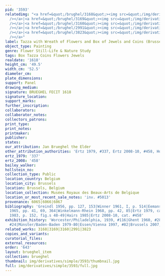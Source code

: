 ```yaml
---
pid: '3593'
relatedimg: "<a href=&quot;/brughel/3168&quot;><img src=&quot;/img/derivatives/simple/3168/thumbnail.jpg&quot;
  /></a>|<a href=&quot;/brughel/3169&quot;><img src=&quot;/img/derivatives/simple/3169/thumbnail.jpg&quot;
  /></a>|<a href=&quot;/brughel/3160&quot;><img src=&quot;/img/derivatives/simple/3160/thumbnail.jpg&quot;
  /></a>|<a href=&quot;/brughel/2991&quot;><img src=&quot;/img/derivatives/simple/2991/thumbnail.jpg&quot;
  /></a>|<a href=&quot;/brughel/3823&quot;><img src=&quot;/img/derivatives/simple/3823/thumbnail.jpg&quot;
  /></a>"
label: Tazza with Wreath of Flowers and Box of Jewels and Coins (Brussels)
object_type: Painting
genre: Flower Still-Life & Nature Study
tags: Box Tazza Coins Flowers Jewels
realdate: '1618'
height_cm: '49.5'
width_cm: '52.5'
diameter_cm: 
plate_dimensions: 
support: Panel
drawing_medium: 
signature: BRUEGHEL FECIT 1618
signature_location: 
support_marks: 
further_inscription: 
collaborators: 
collaborator_notes: 
collectors_patrons: 
print_type: 
print_notes: 
printmaker: 
publisher: 
states: 
our_attribution: Jan Brueghel the Elder
other_attribution_authorities: 'Ertz 1979, #337, Ertz 2008-10, #458, Honig database'
ertz_1979: '337'
ertz_2008: '458'
bailey_walker: 
hollstein_no: 
collection_type: Public
location_country: Belgium
location_city: Brussels
location: Brussels, Belgium
location_collection: Musées Royaux des Beaux-Arts de Belgique
location_or_most_recent_sale_notes: 'inv. #5013'
provenance: 6065|6066|6067
bibliography: 'Greindl 1956, pp. 127, 153|Winner 1961, I, p. 514|Eemans 1964, p. 66|Hairs
  1965, pp. 41, 69, 364|Winkelmann-Rhein 1968, pp. 42, 85|Ertz 1979, cat. #337|Greindl
  1983, p. 152, fig.s 48-49|Hairs 1985|Ertz 2008-10, cat. #458'
exhibition_history: 'Worcester/Philadelphia, 1939, #116|Ghent 1960, #28|Brussels 1965,
  #24|Münster/Baden-Baden 1979-80|Essen/Vienna 1997, #82|Brussels 2007, #26'
related_works: 3168|3169|3160|2991|3823
copies_and_variants: 
curatorial_files: 
external_resources: 
order: '643'
layout: brueghel_item
collection: brueghel
thumbnail: img/derivatives/simple/3593/thumbnail.jpg
full: img/derivatives/simple/3593/full.jpg
---
```

